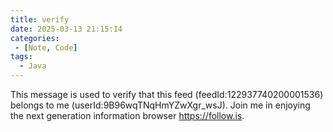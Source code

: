 ```yaml
---
title: verify
date: 2025-03-13 21:15:14
categories:
 - [Note, Code]
tags:
  - Java
---
```


  This message is used to verify that this feed (feedId:122937740200001536) belongs to me (userId:9B96wqTNqHmYZwXgr_wsJ). Join me in enjoying the next generation information browser https://follow.is.